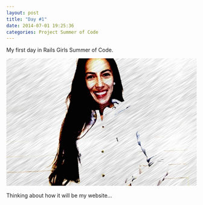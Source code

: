 ```yaml
---
layout: post
title: "Day #1"
date: 2014-07-01 19:25:36
categories: Project Summer of Code
---
```

My first day in Rails Girls Summer of Code.

![yo](/images/day1.png)

Thinking about how it will be my website...
